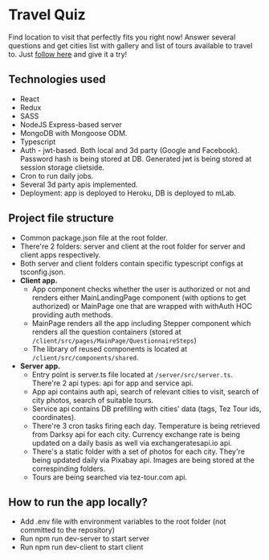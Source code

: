 # Travel Quiz

Find location to visit that perfectly fits you right now!
Answer several questions and get cities list with gallery and list of tours available to travel to.
Just [follow here](https://travel-quiz.herokuapp.com) and give it a try!

## Technologies used
- React
- Redux
- SASS
- NodeJS Express-based server
- MongoDB with Mongoose ODM.
- Typescript
- Auth - jwt-based. Both local and 3d party (Google and Facebook). Password hash is being stored at DB. Generated jwt is being stored at session storage clietside.
- Cron to run daily jobs.
- Several 3d party apis implemented.
- Deployment: app is deployed to Heroku, DB is deployed to mLab.

## Project file structure
- Common package.json file at the root folder.
- There're 2 folders: server and client at the root folder for server and client apps respectively.
- Both server and client folders contain specific typescript configs at tsconfig.json.
- **Client app.**
    - App component checks whether the user is authorized or not and renders either MainLandingPage component (with  options to get authorized) or MainPage one that are wrapped with withAuth HOC providing auth methods.
    - MainPage renders all the app including Stepper component which renders all the question containers (stored at ``/client/src/pages/MainPage/QuestionnaireSteps``)
    - The library of reused components is located at ``/client/src/components/shared``.
- **Server app.**
    - Entry point is server.ts file located at ``/server/src/server.ts``. There're 2 api types: api for app and service api.
    - App api contains auth api, search of relevant cities to visit, search of city photos, search of suitable tours.
    - Service api contains DB prefilling with cities' data (tags, Tez Tour ids, coordinates).
    - There're 3 cron tasks firing each day. Temperature is being retrieved from Darksy api for each city. Currency exchange rate is being updated on a daily basis as well via exchangeratesapi.io api.
    - There's a static folder with a set of photos for each city. They're being updated daily via Pixabay api. Images are being stored at the correspinding folders.
    - Tours are being searched via tez-tour.com api.

## How to run the app locally?
- Add .env file with environment variables to the root folder (not committed to the repository)
- Run npm run dev-server to start server
- Run npm run dev-client to start client
